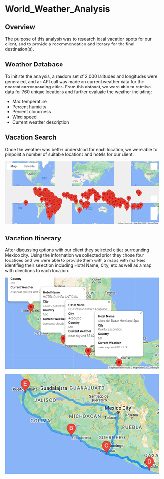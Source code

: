 # World_Weather_Analysis

## Overview

The purpose of this analysis was to research ideal vacation spots for our client, and to provide a recommendation and itenary for the final destination(s).

## Weather Database

To initiate the analysis, a random set of 2,000 latitudes and longitudes were generated, and an API call was made on current weather data for the nearest corresponding cities. From this dataset, we were able to retreive data for 760 unique locations and further evaluate the weather including:
- Max temperature
- Percent humidity
- Percent cloudiness
- Wind speed
- Current weather description

## Vacation Search

Once the weather was better understood for each location, we were able to pinpoint a number of suitable locations and hotels for our client.

![Vacation_Search/WeatherPy_vacation_map.png](Vacation_Search/WeatherPy_vacation_map.png)


## Vacation Itinerary

After discussing options with our client they selected cities surrounding Mexico city.  Using the information we collected prior they chose four locations and we were able to provide them with a maps with markers identifing their selection including Hotel Name, City, etc as well as a map with directions to each location.

![Vacation_Itinerary/WeatherPy_travel_map_markers.png](Vacation_Itinerary/WeatherPy_travel_map_markers.png)

![Vacation_Itinerary/WeatherPy_travel_map.png](Vacation_Itinerary/WeatherPy_travel_map.png)



